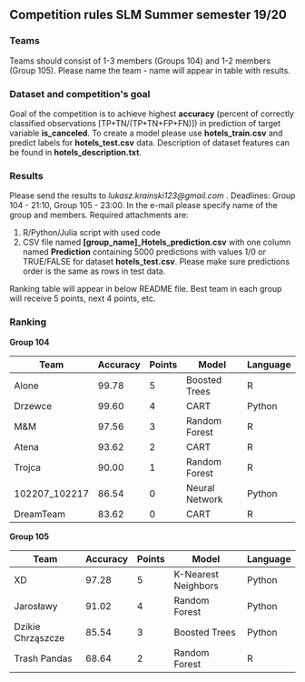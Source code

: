 ## Competition rules SLM Summer semester 19/20
### Teams
Teams should consist of 1-3 members (Groups 104) and 1-2 members (Group 105). Please name the team - name will appear in table with results.

### Dataset and competition's goal
Goal of the competition is to achieve highest **accuracy** (percent of correctly classified observations [TP+TN/(TP+TN+FP+FN)]) in prediction of target variable **is_canceled**. To create a model please use **hotels_train.csv** and predict labels for **hotels_test.csv** data. Description of dataset features can be found in **hotels_description.txt**.

### Results
Please send the results to _lukasz.krainski123@gmail.com_ . Deadlines: Group 104 - 21:10, Group 105 - 23:00. In the e-mail please specify name of the group and members. Required attachments are:
1. R/Python/Julia script with used code
2. CSV file named **[group_name]_Hotels_prediction.csv** with one column named **Prediction** containing 5000 predictions with values 1/0 or TRUE/FALSE for dataset **hotels_test.csv**. Please make sure predictions order is the same as rows in test data.  

Ranking table will appear in below README file. Best team in each group will receive 5 points, next 4 points, etc.

### Ranking

**Group 104**

|Team             |Accuracy|Points|Model              |Language|
|-----------------|--------|------|-------------------|--------|
|Alone            |99.78   |5|Boosted Trees      |R       |
|Drzewce          |99.60    |4|CART               |Python  |
|M&M              |97.56   |3|Random Forest      |R       |
|Atena            |93.62   |2|CART               |R       |
|Trojca           |90.00      |1|Random Forest      |R       |
|102207_102217    |86.54   |0|Neural Network     |Python  |
|DreamTeam        |83.62   |0|CART               |R       |

**Group 105**

|Team             |Accuracy|Points|Model              |Language|
|-----------------|--------|------|-------------------|--------|
|XD               |97.28   |5|K-Nearest Neighbors|Python  |
|Jarosławy        |91.02   |4|Random Forest      |Python  |
|Dzikie Chrząszcze|85.54   |3|Boosted Trees      |Python  |
|Trash Pandas     |68.64   |2|Random Forest      |R       |

